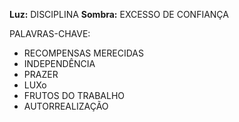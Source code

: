**Luz:** DISCIPLINA
**Sombra:** EXCESSO DE CONFIANÇA

PALAVRAS-CHAVE:
- RECOMPENSAS MERECIDAS
- INDEPENDÊNCIA
- PRAZER
- LUXo
- FRUTOS DO TRABALHO
- AUTORREALIZAÇÃO